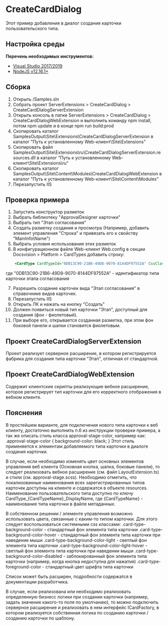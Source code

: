 ﻿# CreateCardDialog

Этот пример добавления в диалог создания карточки пользовательского типа.

## Настройка среды

**Перечень необходимых инструментов:** 
* [Visual Studio 2017/2019](https://www.visualstudio.com)
* [NodeJS v12.16.1+](https://nodejs.org/en/)

## Сборка

1. Открыть /Samples.sln
2. Собрать проект ServerExtensions > CreateCardDialog > CreateCardDialogServerExtension
3. Открыть консоль в папке ServerExtensions > CreateCardDialog > CreateCardDialogWebExtension и выполнить команду npm install, потом  npm update и в конце npm run build:prod
4. Скопировать каталог SamplesOutput\Site\Extensions\CreateCardDialogServerExtension в каталог "Путь к установленному Web-клиент\Site\Extensions"
5. Скопировать файл SamplesOutput\Site\Extensions\ru\CreateCardDialogServerExtension.resources.dll в каталог "Путь к установленному Web-клиент\Site\Extensions\ru"
6. Скопировать каталог SamplesOutput\Site\Content\Modules\CreateCardDialogWebExtension в каталог "Путь к установленному Web-клиент\Site\Content\Modules"
7. Перезапустить IIS

## Проверка примера

1. Запустить конструктор разметок
2. Выбрать библиотеку "ApprovalDesigner карточки"
3. Выбрать тип "Этап согласования"
4. Создать разметку создания и просмотра (Например, добавить элемент управления "Строка" и привязать его к свойству "MainInfo\Name")
5. Выбрать условия использования этих разметок
6. В конфигурационном файле Web-клиент Web.config в секции Docsvision > Platform > CardTypes добавить строку: 
```xml
	<CardType CardTypeId="0DB13C90-21B6-49D8-9070-8144DF97552A" CssClass="approval-stage"/>
```
где "0DB13C90-21B6-49D8-9070-8144DF97552A" - идентификатор типа карточки этапа согласования  

7. Разрешить создание карточек вида "Этап согласования" в справочнике видов карточек.
8. Перезапустить IIS
9. Открыть ЛК и нажать на кнопку "Создать"
10. Должен появиться новый тип карточки "Этап", доступный для создания (фон - фиолетовый).
11. При выборе его, открывается созданная разметка, при этом фон боковой панели и шапки становится фиолетовым.

## Проект CreateCardDialogServerExtension

Проект реализует серверное расширение, в котором регистрируется фабрика для создания типа карточки "Этап", отличная от стандартной. 

## Проект CreateCardDialogWebExtension

Содержит клиентские скрипты реализующие вебное расширение, которое регистрирует тип карточки для его корректного отображения в вебном клиенте.

## Пояснения

В простейшем варианте, для подключения нового типа карточки к веб клиенту, достаточно выполнить п.6 из инструкции проверки примера, а так же описать стиль класса approval-stage-color, например как:
.approval-stage-color {
    background-color: black;
}
Этот стиль применяется к элементам добавляемого типа карточки в диалоге создания карточки.

В случае, если необходимо изменять цвет основных элементов управления веб клиента (Основная кнопка, шапка, боковые панели), то следует реализовать вебное расширение (см. файл LayoutExtension.ts) и стили (см. approval-stage.scss). Необходимо отметить, что локализованные наименования всех зарегистрированных типов карточек доступны на клиенте и содержатся в объекте resources. Наименование пользовательского типа доступно по ключу CardType_{CardTypeName}_DisplayName,
где {CardTypeName} - наименование типа карточки в файле метаданных. 

В собственном решении / элементе управления возможно использовать цвета, связанные с каким-то типом карточки. Для этого следует воспользоваться системными css классами:
.card-type-background-color - стандартный фон элемента типа карточки
.card-type-background-color-hover - стандартный фон элемента типа карточки при наведение мыши
.card-type-background-color-light - светлый фон элемента типа карточки
.card-type-background-color-light-hover - светлый фон элемента типа карточки при наведении мыши
.card-type-background-color-disabled - заблокированный фон элемента типа карточки (например, когда кнопка недоступна для нажатия) 
.card-type-foreground-color - стандартный цвет шрифта типа карточки

Список может быть расширен, подробности содержатся в документации разработчика.

В случае, если реализована или необходимо реализовать определенную бизнесс логики при создании карточки (например, задать значение какого-то поля по умолчанию), то можно подключить серверное расширение и реализовать в нем интерфейс ICardFactory, в котором реализуется собственная логика по созданию карточки / созданию карточки по шаблону.